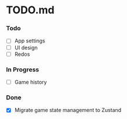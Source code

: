 # TODO.md

### Todo

- [ ] App settings
- [ ] UI design
- [ ] Redos

### In Progress

- [ ] Game history

### Done

- [x] Migrate game state management to Zustand
